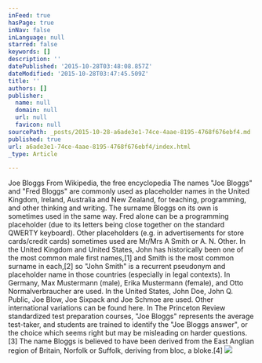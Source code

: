 ```yaml
---
inFeed: true
hasPage: true
inNav: false
inLanguage: null
starred: false
keywords: []
description: ''
datePublished: '2015-10-28T03:48:08.857Z'
dateModified: '2015-10-28T03:47:45.509Z'
title: ''
authors: []
publisher:
  name: null
  domain: null
  url: null
  favicon: null
sourcePath: _posts/2015-10-28-a6ade3e1-74ce-4aae-8195-4768f676ebf4.md
published: true
url: a6ade3e1-74ce-4aae-8195-4768f676ebf4/index.html
_type: Article

---
```

Joe Bloggs
From Wikipedia, the free encyclopedia
The names "Joe Bloggs" and "Fred Bloggs" are commonly used as placeholder names in the United Kingdom, Ireland, Australia and New Zealand, for teaching, programming, and other thinking and writing. The surname Bloggs on its own is sometimes used in the same way. Fred alone can be a programming placeholder (due to its letters being close together on the standard QWERTY keyboard).
Other placeholders (e.g. in advertisements for store cards/credit cards) sometimes used are Mr/Mrs A Smith or A. N. Other. In the United Kingdom and United States, John has historically been one of the most common male first names,\[1\] and Smith is the most common surname in each,\[2\] so "John Smith" is a recurrent pseudonym and placeholder name in those countries (especially in legal contexts).
In Germany, Max Mustermann (male), Erika Mustermann (female), and Otto Normalverbraucher are used. In the United States, John Doe, John Q. Public, Joe Blow, Joe Sixpack and Joe Schmoe are used. Other international variations can be found here.
In The Princeton Review standardized test preparation courses, "Joe Bloggs" represents the average test-taker, and students are trained to identify the "Joe Bloggs answer", or the choice which seems right but may be misleading on harder questions.\[3\]
The name Bloggs is believed to have been derived from the East Anglian region of Britain, Norfolk or Suffolk, deriving from bloc, a bloke.\[4\]
![](https://the-grid-user-content.s3-us-west-2.amazonaws.com/0bf0686c-198e-4c53-99b1-298ebb62aab1.jpg)